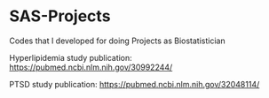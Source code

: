 # SAS-Projects
Codes that I developed for doing Projects as Biostatistician

Hyperlipidemia study publication: https://pubmed.ncbi.nlm.nih.gov/30992244/

PTSD study publication: https://pubmed.ncbi.nlm.nih.gov/32048114/
